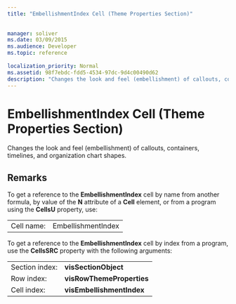 ```yaml
---
title: "EmbellishmentIndex Cell (Theme Properties Section)"
 
 
manager: soliver
ms.date: 03/09/2015
ms.audience: Developer
ms.topic: reference
 
localization_priority: Normal
ms.assetid: 98f7ebdc-fdd5-4534-97dc-9d4c00490d62
description: "Changes the look and feel (embellishment) of callouts, containers, timelines, and organization chart shapes."
---
```


# EmbellishmentIndex Cell (Theme Properties Section)

Changes the look and feel (embellishment) of callouts, containers, timelines, and organization chart shapes.
  
## Remarks

To get a reference to the **EmbellishmentIndex** cell by name from another formula, by value of the **N** attribute of a **Cell** element, or from a program using the **CellsU** property, use: 
  
|||
|:-----|:-----|
| Cell name:  <br/> | EmbellishmentIndex  <br/> |
   
To get a reference to the **EmbellishmentIndex** cell by index from a program, use the **CellsSRC** property with the following arguments: 
  
|||
|:-----|:-----|
| Section index:  <br/> |**visSectionObject** <br/> |
| Row index:  <br/> |**visRowThemeProperties** <br/> |
| Cell index:  <br/> |**visEmbellishmentIndex** <br/> |
   

